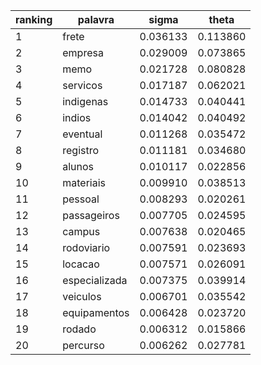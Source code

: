| ranking | palavra | sigma | theta |
| --- | --- | --- | --- |
| 1 | frete | 0.036133 | 0.113860 |
| 2 | empresa | 0.029009 | 0.073865 |
| 3 | memo | 0.021728 | 0.080828 |
| 4 | servicos | 0.017187 | 0.062021 |
| 5 | indigenas | 0.014733 | 0.040441 |
| 6 | indios | 0.014042 | 0.040492 |
| 7 | eventual | 0.011268 | 0.035472 |
| 8 | registro | 0.011181 | 0.034680 |
| 9 | alunos | 0.010117 | 0.022856 |
| 10 | materiais | 0.009910 | 0.038513 |
| 11 | pessoal | 0.008293 | 0.020261 |
| 12 | passageiros | 0.007705 | 0.024595 |
| 13 | campus | 0.007638 | 0.020465 |
| 14 | rodoviario | 0.007591 | 0.023693 |
| 15 | locacao | 0.007571 | 0.026091 |
| 16 | especializada | 0.007375 | 0.039914 |
| 17 | veiculos | 0.006701 | 0.035542 |
| 18 | equipamentos | 0.006428 | 0.023720 |
| 19 | rodado | 0.006312 | 0.015866 |
| 20 | percurso | 0.006262 | 0.027781 |
